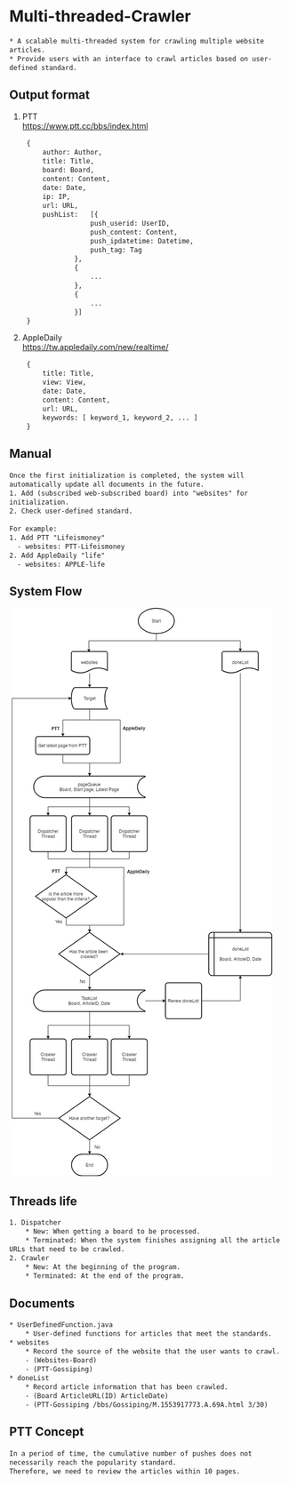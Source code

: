 # Multi-threaded-Crawler
	* A scalable multi-threaded system for crawling multiple website articles.  
	* Provide users with an interface to crawl articles based on user-defined standard.

## Output format
1. PTT  
https://www.ptt.cc/bbs/index.html 

		{
			author: Author,
			title: Title,
			board: Board,
			content: Content,
			date: Date,
			ip: IP,
			url: URL,
			pushList:	[{
						push_userid: UserID,
						push_content: Content,
						push_ipdatetime: Datetime,
						push_tag: Tag
					},
					{
						...
					},
					{
						...
					}]
		}
	
2. AppleDaily    
https://tw.appledaily.com/new/realtime/

		{
			title: Title,
			view: View,
			date: Date,
			content: Content,
			url: URL,
			keywords: [ keyword_1, keyword_2, ... ]
		}
	
## Manual
	Once the first initialization is completed, the system will automatically update all documents in the future. 	
	1. Add (subscribed web-subscribed board) into "websites" for initialization.
	2. Check user-defined standard.	
	
	For example: 
	1. Add PTT "Lifeismoney"  	
	  - websites: PTT-Lifeismoney
	2. Add AppleDaily "life"
	  - websites: APPLE-life

## System Flow

![](https://github.com/r03921081/Multi-threaded-Crawler/blob/master/multiCrawler/Image/Crawler.png)

## Threads life
	1. Dispatcher
		* New: When getting a board to be processed.
		* Terminated: When the system finishes assigning all the article URLs that need to be crawled.
	2. Crawler
		* New: At the beginning of the program.
		* Terminated: At the end of the program.

## Documents
	* UserDefinedFunction.java
		* User-defined functions for articles that meet the standards.
	* websites  
		* Record the source of the website that the user wants to crawl. 
		- (Websites-Board)  
		- (PTT-Gossiping)
	* doneList  
		* Record article information that has been crawled.  
		- (Board ArticleURL(ID) ArticleDate)  
		- (PTT-Gossiping /bbs/Gossiping/M.1553917773.A.69A.html 3/30)

## PTT Concept

	In a period of time, the cumulative number of pushes does not necessarily reach the popularity standard.
	Therefore, we need to review the articles within 10 pages.
